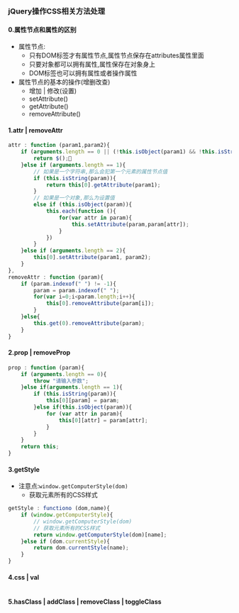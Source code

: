 ### jQuery操作CSS相关方法处理
#### 0.属性节点和属性的区别
- 属性节点:
	- 只有DOM标签才有属性节点,属性节点保存在attributes属性里面
	- 只要对象都可以拥有属性,属性保存在对象身上
	- DOM标签也可以拥有属性或者操作属性
- 属性节点的基本的操作(增删改查)
	- 增加 | 修改(设置)
	- setAttribute()
	- getAttribute()
	- removeAttribute()

#### 1.attr | removeAttr

```js
attr : function (param1,param2){
	if (arguments.length == 0 || (!this.isObject(param1) && !this.isString(param))){
		return $();
	}else if (arguments.length == 1){
		// 如果是一个字符串,那么会犯第一个元素的属性节点值
		if (this.isString(param)){
			return this[0].getAttribute(param1);
		}
		// 如果是一个对象,那么为设置值
		else if (this.isObject(param)){
			this.each(function (){
				for(var attr in param){
					this.setAttribute(param,param[attr]);
				}
			})
		}
	}else if (arguments.length == 2){
		this[0].setAttribute(param1, param2);
	}
},
removeAttr : function (param){
	if (param.indexof(" ") != -1){
		param = param.indexof(" ");
		for(var i=0;i<param.length;i++){
			this[0].removeAttribute(param[i]);
		}
	}else{
		this.get(0).removeAttribute(param);
	}
}
```

#### 2.prop | removeProp

```js
prop : function (param){
	if (arguments.length == 0){
		throw "请输入参数";
	}else if(arguments.length == 1){
		if (this.isString(param)){
			this[0][param] = param;
		}else if(this.isObject(param)){
			for (var attr in param){
				this[0][attr] = param[attr];
			}
		}
	}
	return this;
}
```

#### 3.getStyle
- 注意点:`window.getComputerStyle(dom)`
	- 获取元素所有的CSS样式
	
```js
getStyle : functiono (dom,name){
	if (window.getComputerStyle){
		// window.getComputerStyle(dom)
		// 获取元素所有的CSS样式
		return window.getComputerStyle(dom)[name];
	}else if (dom.currentStyle){
		return dom.currentStyle(name);
	}
}
```

#### 4.css | val

```js

```

#### 5.hasClass | addClass | removeClass | toggleClass